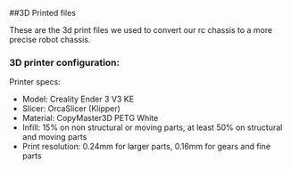 ##3D Printed files

These are the 3d print files we used to convert our rc chassis to a more precise robot chassis.

### 3D printer configuration:

Printer specs:
- Model: Creality Ender 3 V3 KE
- Slicer: OrcaSlicer (Klipper)
- Material: CopyMaster3D PETG White
- Infill: 15% on non structural or moving parts, at least 50% on structural and moving parts
- Print resolution: 0.24mm for larger parts, 0.16mm for gears and fine parts
